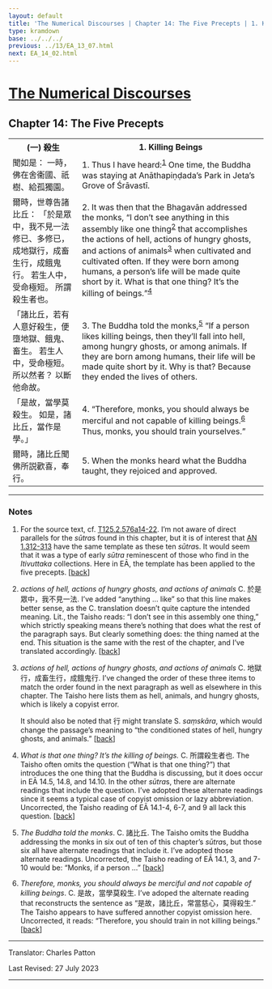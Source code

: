 ```yaml
---
layout: default
title: 'The Numerical Discourses | Chapter 14: The Five Precepts | 1. Killing Beings'
type: kramdown
base: ../../../
previous: ../13/EA_13_07.html
next: EA_14_02.html
---
```


<h1><a href='../index.html'>The Numerical Discourses</a></h1>
<h2>Chapter 14: The Five Precepts</h2>

<table class="trans">
  <th class='ch'>(一) 殺生</th>
  <th class='en'>1. Killing Beings</th>
  <tr>
    <td class='ch' title='T125.2.576a14'>聞如是： 一時，佛在舍衞國、祇樹、給孤獨園。</td>
    <td id='p1'>1. Thus I have heard:<sup id="ref1"><a href="#n1">1</a></sup> One time, the Buddha was staying at Anāthapiṇḍada’s Park in Jeta’s Grove of Śrāvastī.</td>
  </tr>
  <tr>
    <td class='ch' title='T125.2.576a15'>爾時，世尊告諸比丘： 「於是眾中，我不見一法修已、多修已，成地獄行，成畜生行，成餓鬼行。 若生人中，受命極短。 所謂殺生者也。</td>
    <td id='p2'>2. It was then that the Bhagavān addressed the monks, “I don’t see anything in this assembly like one thing<sup id="ref2"><a href="#n2">2</a></sup> that accomplishes the actions of hell, actions of hungry ghosts, and actions of animals<sup id="ref3"><a href="#n3">3</a></sup> when cultivated and cultivated often. If they were born among humans, a person’s life will be made quite short by it. What is that one thing? It’s the killing of beings.”<sup id="ref4"><a href="#n4">4</a></sup></td>
  </tr>
  <tr>
    <td class='ch' title='T125.2.576a18'>「諸比丘，若有人意好殺生，便墮地獄、餓鬼、畜生。 若生人中，受命極短。 所以然者？ 以斷他命故。</td>
    <td id='p3'>3. The Buddha told the monks,<sup id="ref5"><a href="#n5">5</a></sup> “If a person likes killing beings, then they’ll fall into hell, among hungry ghosts, or among animals. If they are born among humans, their life will be made quite short by it. Why is that? Because they ended the lives of others.</td>
  </tr>
  <tr>
    <td class='ch' title='T125.2.576a20'>「是故，當學莫殺生。 如是，諸比丘，當作是學。」</td>
    <td id='p4'>4. “Therefore, monks, you should always be merciful and not capable of killing beings.<sup id="ref6"><a href="#n6">6</a></sup> Thus, monks, you should train yourselves.”</td>
  </tr>
  <tr>
    <td class='ch' title='T125.2.576a21'>爾時，諸比丘聞佛所説歡喜，奉行。</td>
    <td id='p5'>5. When the monks heard what the Buddha taught, they rejoiced and approved.</td>
  </tr>
</table>

<hr/>

<h3 id="notes">Notes</h3>

<ol class="notes-list">
<li id="n1"><p>For the source text, cf. <a href="https://cbetaonline.dila.edu.tw/zh/T02n0125_p0576a14" target="_blank">T125.2.576a14-22</a>. I’m not aware of direct parallels for the <em>sūtra</em>s found in this chapter, but it is of interest that <a href="https://suttacentral.net/an1.312" target="_blank">AN 1.312-313</a> have the same template as these ten <em>sūtra</em>s. It would seem that it was a type of early <em>sūtra</em> reminescent of those who find in the <em>Itivuttaka</em> collections. Here in EĀ, the template has been applied to the five precepts. [<a href="#ref1">back</a>]</p></li>
<li id="n2"><p><em>actions of hell, actions of hungry ghosts, and actions of animals</em> C. 於是眾中，我不見一法. I’ve added “anything … like” so that this line makes better sense, as the C. translation doesn’t quite capture the intended meaning. Lit., the Taisho reads: “I don’t see in this assembly one thing,” which strictly speaking means there’s nothing that does what the rest of the paragraph says. But clearly something does: the thing named at the end. This situation is the same with the rest of the chapter, and I’ve translated accordingly. [<a href="#ref2">back</a>]</p></li>
<li id="n3"><p><em>actions of hell, actions of hungry ghosts, and actions of animals</em> C. 地獄行，成畜生行，成餓鬼行. I’ve changed the order of these three items to match the order found in the next paragraph as well as elsewhere in this chapter. The Taisho here lists them as hell, animals, and hungry ghosts, which is likely a copyist error.</p>
<p>It should also be noted that 行 might translate S. <em>saṃskāra</em>, which would change the passage’s meaning to “the conditioned states of hell, hungry ghosts, and animals.” [<a href="#ref3">back</a>]</p></li>
<li id="n4"><p><em>What is that one thing? It’s the killing of beings.</em> C. 所謂殺生者也. The Taisho often omits the question (“What is that one thing?”) that introduces the one thing that the Buddha is discussing, but it does occur in EĀ 14.5, 14.8, and 14.10. In the other <em>sūtra</em>s, there are alternate readings that include the question. I’ve adopted these alternate readings since it seems a typical case of copyist omission or lazy abbreviation. Uncorrected, the Taisho reading of EĀ 14.1-4, 6-7, and 9 all lack this question. [<a href="#ref4">back</a>]</p></li>
<li id="n5"><p><em>The Buddha told the monks</em>. C. 諸比丘. The Taisho omits the Buddha addressing the monks in six out of ten of this chapter’s <em>sūtra</em>s, but those six all have alternate readings that include it. I’ve adopted those alternate readings. Uncorrected, the Taisho reading of EĀ 14.1, 3, and 7-10 would be: “Monks, if a person …” [<a href="#ref5">back</a>]</p></li>
<li id="n6"><p><em>Therefore, monks, you should always be merciful and not capable of killing beings</em>. C. 是故，當學莫殺生. I’ve adoped the alternate reading that reconstructs the sentence as “是故，諸比丘，常當慈心，莫得殺生.” The Taisho appears to have suffered annother copyist omission here. Uncorrected, it reads: “Therefore, you should train in not killing beings.” [<a href="#ref6">back</a>]</p></li>
</ol>
<hr/>

<p class="translator">Translator: Charles Patton</p>
<p class='revised'>Last Revised: 27 July 2023</p>

<hr/>